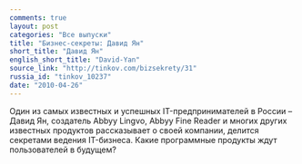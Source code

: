 ```yaml
---
comments: true
layout: post
categories: "Все выпуски"
title: "Бизнес-секреты: Давид Ян"
short_title: "Давид Ян"
english_short_title: "David-Yan"
source_link: "http://tinkov.com/bizsekrety/31"
russia_id: "tinkov_10237"
date: "2010-04-26"
---
```

Один из самых известных и успешных IT-предпринимателей в России – Давид Ян, создатель Abbyy Lingvо, Abbyy Fine Reader и многих других известных продуктов рассказывает о своей компании, делится секретами ведения IT-бизнеса. Какие программные продукты ждут пользователей в будущем?
